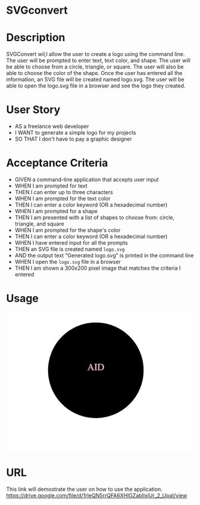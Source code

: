 # SVGconvert

# Description
SVGConvert wil;l allow the user to create a logo using the command line. The user will be prompted to enter text, text color, and shape. The user will be able to choose from a circle, triangle, or square. The user will also be able to choose the color of the shape. Once the user has entered all the information, an SVG file will be created named logo.svg. The user will be able to open the logo.svg file in a browser and see the logo they created.

# User Story
* AS a freelance web developer
* I WANT to generate a simple logo for my projects
* SO THAT I don't have to pay a graphic designer

# Acceptance Criteria
* GIVEN a command-line application that accepts user input
* WHEN I am prompted for text
* THEN I can enter up to three characters
* WHEN I am prompted for the text color
* THEN I can enter a color keyword (OR a hexadecimal number)
* WHEN I am prompted for a shape
* THEN I am presented with a list of shapes to choose from: circle, triangle, and square
* WHEN I am prompted for the shape's color
* THEN I can enter a color keyword (OR a hexadecimal number)
* WHEN I have entered input for all the prompts
* THEN an SVG file is created named `logo.svg`
* AND the output text "Generated logo.svg" is printed in the command line
* WHEN I open the `logo.svg` file in a browser
* THEN I am shown a 300x200 pixel image that matches the criteria I entered

# Usage

![alt text](./examples/svgexample.png)

# URL 
This link will demostrate the user on how to use the application.
 https://drive.google.com/file/d/1rleQN5rrQFA6XHlGZabIlxiUr_2_UpaI/view